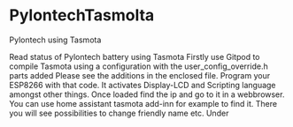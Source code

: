 # PylontechTasmolta
Pylontech using Tasmota

Read status of Pylontech battery using Tasmota
Firstly use Gitpod to compile Tasmota using a configuration with the user_config_override.h parts added
Please see the additions in the enclosed file.
Program your ESP8266 with that code. It activates Display-LCD and Scripting language amongst other things.
Once loaded find the ip and go to it in a webbrowser. You can use home assistant tasmota add-inn for example to find it.
There you will see possibilities to change friendly name etc.
Under 
